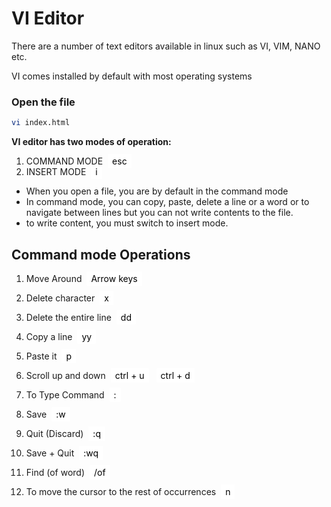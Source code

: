 # VI Editor
There are a number of text editors available in linux such as VI, VIM, NANO etc.

VI comes installed by default with most operating systems

### Open the file
```bash
vi index.html
```

**VI editor has two modes of operation:**

1. COMMAND MODE <span style='background: white; color: black; padding: 3px 7px; border-radius: 2px; margin: 0 4px;'>esc</span>
2. INSERT MODE <span style='background: white; color: black; padding: 3px 7px; border-radius: 2px; margin: 0 4px;'>i</span>

- When you open a file, you are by default in the command mode
- In command mode, you can copy, paste, delete a line or a word or to navigate between lines but you can not write contents to the file.
- to write content, you must switch to insert mode.

## Command mode Operations
1. Move Around <span style='background: white; color: black; padding: 3px 7px; border-radius: 2px; margin: 0 4px;'>Arrow keys</span>
2. Delete character <span style='background: white; color: black; padding: 3px 7px; border-radius: 2px; margin: 0 4px;'>x</span>
3. Delete the entire line <span style='background: white; color: black; padding: 3px 7px; border-radius: 2px; margin: 0 4px;'>dd</span>
4. Copy a line <span style='background: white; color: black; padding: 3px 7px; border-radius: 2px; margin: 0 4px;'>yy</span>
5. Paste it <span style='background: white; color: black; padding: 3px 7px; border-radius: 2px; margin: 0 4px;'>p</span>
6. Scroll up and down <span style='background: white; color: black; padding: 3px 7px; border-radius: 2px; margin: 0 4px;'>ctrl + u</span> <span style='background: white; color: black; padding: 3px 7px; border-radius: 2px; margin: 0 4px;'>ctrl + d</span> 

7. To Type Command <span style='background: white; color: black; padding: 3px 7px; border-radius: 2px; margin: 0 4px;'>:</span> 
8. Save <span style='background: white; color: black; padding: 3px 7px; border-radius: 2px; margin: 0 4px;'>:w</span> 
9. Quit (Discard) <span style='background: white; color: black; padding: 3px 7px; border-radius: 2px; margin: 0 4px;'>:q</span> 
10. Save + Quit <span style='background: white; color: black; padding: 3px 7px; border-radius: 2px; margin: 0 4px;'>:wq</span> 

11. Find (of word) <span style='background: white; color: black; padding: 3px 7px; border-radius: 2px; margin: 0 4px;'>/of</span> 
12. To move the cursor to the rest of occurrences <span style='background: white; color: black; padding: 3px 7px; border-radius: 2px; margin: 0 4px;'>n</span> 